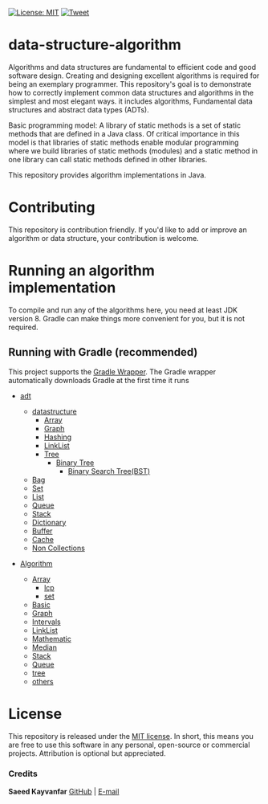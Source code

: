 [![License: MIT](https://img.shields.io/badge/License-MIT-yellow.svg)](https://opensource.org/licenses/MIT)
[![Tweet](https://img.shields.io/twitter/url/http/shields.io.svg?style=social)](https://twitter.com/intent/tweet?text=Get%20over%20data-structure-algorithm&url=https://github.com/skayvanfar/data-structure-algorithm&via=SKayvanfar&hashtags=bootstrap,design,templates,blocks,developers)

# data-structure-algorithm

Algorithms and data structures are fundamental to efficient code and good software design.
Creating and designing excellent algorithms is required for being an exemplary programmer.
This repository's goal is to demonstrate how to correctly implement common data structures and algorithms in the simplest and most elegant ways.
it includes algorithms, Fundamental data structures and abstract data types (ADTs).

Basic programming model: A library of static methods is a set of static methods that are defined in a Java class.
Of critical importance in this model is that libraries of static methods enable modular programming where we build libraries of static methods (modules)
and a static method in one library can call static methods defined in other libraries.

This repository provides algorithm implementations in Java.

# Contributing

This repository is contribution friendly. If you'd like to add or improve an algorithm or data structure, your contribution is welcome.

# Running an algorithm implementation

To compile and run any of the algorithms here, you need at least JDK version 8. Gradle can make things more convenient for you, but it is not required.

## Running with Gradle (recommended)

This project supports the [Gradle Wrapper](https://docs.gradle.org/current/userguide/gradle_wrapper.html). The Gradle wrapper automatically downloads Gradle at the first time it runs

- [adt](https://github.com/skayvanfar/data-structure-algorithm/tree/master/src/main/java/ir/sk/adt)
    - [datastructure](https://github.com/skayvanfar/data-structure-algorithm/tree/master/src/main/java/ir/sk/adt/datastructure)
        - [Array](https://github.com/skayvanfar/data-structure-algorithm/tree/master/src/main/java/ir/sk/adt/datastructure/array)
        - [Graph](https://github.com/skayvanfar/data-structure-algorithm/tree/master/src/main/java/ir/sk/adt/datastructure/graph)
        - [Hashing](https://github.com/skayvanfar/data-structure-algorithm/tree/master/src/main/java/ir/sk/adt/datastructure/hashing)
        - [LinkList](https://github.com/skayvanfar/data-structure-algorithm/tree/master/src/main/java/ir/sk/adt/datastructure/linklist)
        - [Tree](https://github.com/skayvanfar/data-structure-algorithm/tree/master/src/main/java/ir/sk/adt/datastructure/tree)
            - [Binary Tree](https://github.com/skayvanfar/data-structure-algorithm/tree/master/src/main/java/ir/sk/adt/datastructure/tree/binarytree)
                - [Binary Search Tree(BST)](https://github.com/skayvanfar/data-structure-algorithm/tree/master/src/main/java/ir/sk/adt/datastructure/tree/binarytree/binarysearchtree)
    - [Bag](https://github.com/skayvanfar/data-structure-algorithm/tree/master/src/main/java/ir/sk/adt/bag)
    - [Set](https://github.com/skayvanfar/data-structure-algorithm/tree/master/src/main/java/ir/sk/adt/set)
    - [List](https://github.com/skayvanfar/data-structure-algorithm/tree/master/src/main/java/ir/sk/adt/list)
    - [Queue](https://github.com/skayvanfar/data-structure-algorithm/tree/master/src/main/java/ir/sk/adt/queue)
    - [Stack](https://github.com/skayvanfar/data-structure-algorithm/tree/master/src/main/java/ir/sk/adt/stack)
    - [Dictionary](https://github.com/skayvanfar/data-structure-algorithm/tree/master/src/main/java/ir/sk/adt/dictionary)
    - [Buffer](https://github.com/skayvanfar/data-structure-algorithm/tree/master/src/main/java/ir/sk/adt/buffer)
    - [Cache](https://github.com/skayvanfar/data-structure-algorithm/tree/master/src/main/java/ir/sk/adt/cache)
    - [Non Collections](https://github.com/skayvanfar/data-structure-algorithm/tree/master/src/main/java/ir/sk/adt/nonCollections)
    
- [Algorithm](https://github.com/skayvanfar/data-structure-algorithm/tree/master/src/main/java/ir/sk/algorithm)
    - [Array](https://github.com/skayvanfar/data-structure-algorithm/tree/master/src/main/java/ir/sk/algorithm/array)
        - [lcp](https://github.com/skayvanfar/data-structure-algorithm/tree/master/src/main/java/ir/sk/algorithm/array/lcp)
        - [set](https://github.com/skayvanfar/data-structure-algorithm/tree/master/src/main/java/ir/sk/algorithm/array/set)
    - [Basic](https://github.com/skayvanfar/data-structure-algorithm/tree/master/src/main/java/ir/sk/algorithm/basic)
    - [Graph](https://github.com/skayvanfar/data-structure-algorithm/tree/master/src/main/java/ir/sk/algorithm/graph)
    - [Intervals](https://github.com/skayvanfar/data-structure-algorithm/tree/master/src/main/java/ir/sk/algorithm/intervals)
    - [LinkList](https://github.com/skayvanfar/data-structure-algorithm/tree/master/src/main/java/ir/sk/algorithm/linklist)
    - [Mathematic](https://github.com/skayvanfar/data-structure-algorithm/tree/master/src/main/java/ir/sk/algorithm/mathematic)
    - [Median](https://github.com/skayvanfar/data-structure-algorithm/tree/master/src/main/java/ir/sk/algorithm/median)
    - [Stack](https://github.com/skayvanfar/data-structure-algorithm/tree/master/src/main/java/ir/sk/algorithm/stack)
    - [Queue](https://github.com/skayvanfar/data-structure-algorithm/tree/master/src/main/java/ir/sk/algorithm/queue)
    - [tree](https://github.com/skayvanfar/data-structure-algorithm/tree/master/src/main/java/ir/sk/algorithm/tree)
    - [others](https://github.com/skayvanfar/data-structure-algorithm/tree/master/src/main/java/ir/sk/algorithm/others)


# License

This repository is released under the [MIT license](https://opensource.org/licenses/MIT). In short, this means you are free to use this software in any personal, open-source or commercial projects. Attribution is optional but appreciated.

### Credits

**Saeed Kayvanfar**
[GitHub](https://github.com/skayvanfar) | [E-mail](mailto:skayvanfar.sj@gmail.com)